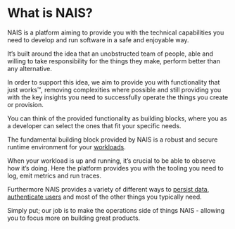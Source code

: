 # What is NAIS?

NAIS is a platform aiming to provide you with the technical capabilities you need to develop and run software in a safe and enjoyable way. 

It’s built around the idea that an unobstructed team of people, able and willing to take responsibility for the things they make, perform better than any alternative. 

In order to support this idea, we aim to provide you with functionality that just works™, removing complexities where possible and still providing you with the key insights you need to successfully operate the things you create or provision.

You can think of the provided functionality as building blocks, where you as a developer can select the ones that fit your specific needs. 

The fundamental building block provided by NAIS is a robust and secure runtime environment for your [workloads](./workloads.md). 

When your workload is up and running, it’s crucial to be able to observe how it’s doing. Here the platform provides you with the tooling you need to log, emit metrics and run traces. 

Furthermore NAIS provides a variety of different ways to [persist data](./persistence.md), [authenticate users](./auth.md) and most of the other things you typically need. 

Simply put; our job is to make the operations side of things NAIS - allowing you to focus more on building great products. 

